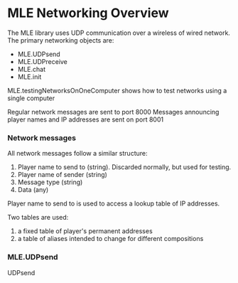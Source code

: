 # MLE Networking Overview
The MLE library uses UDP communication over a wireless of wired network. The primary networking objects are:

- MLE.UDPsend
- MLE.UDPreceive
- MLE.chat
- MLE.init

MLE.testingNetworksOnOneComputer shows how to test networks using a single computer

Regular network messages are sent to port 8000
Messages announcing player names and IP addresses are sent on port 8001

### Network messages
All network messages follow a similar structure:

1. Player name to send to (string). Discarded normally, but used for testing.
2. Player name of sender (string)
3. Message type (string)
4. Data (any)

Player name to send to is used to access a lookup table of IP addresses. 

Two tables are used:
1. a fixed table of player's permanent addresses
2. a table of aliases intended to change for different compositions

### MLE.UDPsend
UDPsend 
